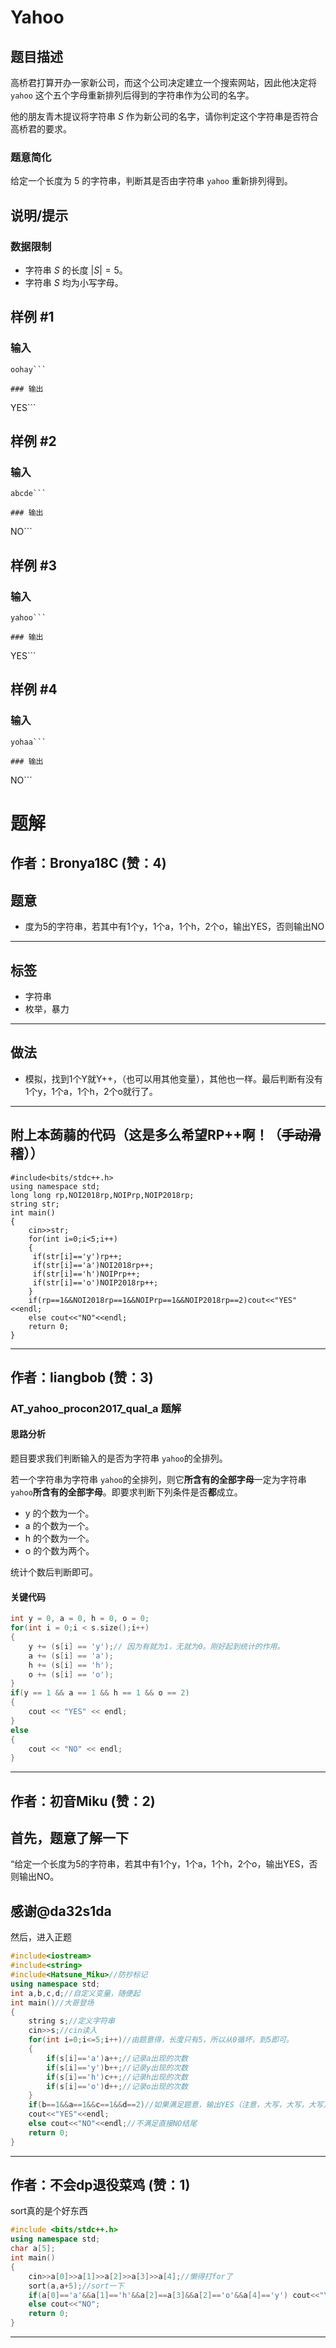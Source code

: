 # Yahoo

## 题目描述

高桥君打算开办一家新公司，而这个公司决定建立一个搜索网站，因此他决定将 `yahoo` 这个五个字母重新排列后得到的字符串作为公司的名字。

他的朋友青木提议将字符串 $S$ 作为新公司的名字，请你判定这个字符串是否符合高桥君的要求。
### 题意简化
给定一个长度为 $5$ 的字符串，判断其是否由字符串 `yahoo` 重新排列得到。

## 说明/提示

### 数据限制
- 字符串 $S$ 的长度 $|S| = 5$。
- 字符串 $S$ 均为小写字母。

## 样例 #1

### 输入

```
oohay```

### 输出

```
YES```

## 样例 #2

### 输入

```
abcde```

### 输出

```
NO```

## 样例 #3

### 输入

```
yahoo```

### 输出

```
YES```

## 样例 #4

### 输入

```
yohaa```

### 输出

```
NO```

# 题解

## 作者：Bronya18C (赞：4)

## 题意

- 度为5的字符串，若其中有1个y，1个a，1个h，2个o，输出YES，否则输出NO

---
## 标签
- 字符串
- 枚举，暴力

---
## 做法
- 模拟，找到1个Y就Y++，（也可以用其他变量），其他也一样。最后判断有没有1个y，1个a，1个h，2个o就行了。

---
## 附上本蒟蒻的代码（这是多么希望RP++啊！（~~手动滑稽~~））
```
#include<bits/stdc++.h>
using namespace std;
long long rp,NOI2018rp,NOIPrp,NOIP2018rp;
string str;
int main()
{
    cin>>str;
    for(int i=0;i<5;i++)
    {
     if(str[i]=='y')rp++;
     if(str[i]=='a')NOI2018rp++;
     if(str[i]=='h')NOIPrp++;
     if(str[i]=='o')NOIP2018rp++;
    }
    if(rp==1&&NOI2018rp==1&&NOIPrp==1&&NOIP2018rp==2)cout<<"YES"<<endl;
    else cout<<"NO"<<endl;
    return 0;
}
```

---

## 作者：liangbob (赞：3)

### AT_yahoo_procon2017_qual_a 题解

#### 思路分析

题目要求我们判断输入的是否为字符串 ```yahoo```的全排列。

若一个字符串为字符串 ```yahoo```的全排列，则它**所含有的全部字母**一定为字符串 ```yahoo```**所含有的全部字母**。即要求判断下列条件是否**都**成立。

- y 的个数为一个。
- a 的个数为一个。
- h 的个数为一个。
- o 的个数为两个。

统计个数后判断即可。

#### 关键代码

```cpp
int y = 0, a = 0, h = 0, o = 0;
for(int i = 0;i < s.size();i++)
{
    y += (s[i] == 'y');// 因为有就为1，无就为0。刚好起到统计的作用。
    a += (s[i] == 'a');
    h += (s[i] == 'h');
    o += (s[i] == 'o');
}
if(y == 1 && a == 1 && h == 1 && o == 2)
{
    cout << "YES" << endl;
}
else
{
    cout << "NO" << endl;
}
```


---

## 作者：初音Miku (赞：2)

## 首先，题意了解一下      
“给定一个长度为5的字符串，若其中有1个y，1个a，1个h，2个o，输出YES，否则输出NO。
## 感谢@da32s1da 
然后，进入正题
```cpp
#include<iostream>
#include<string>
#include<Hatsune_Miku>//防抄标记
using namespace std;
int a,b,c,d;//自定义变量，随便起
int main()//大哥登场
{
	string s;//定义字符串
	cin>>s;//cin读入
	for(int i=0;i<=5;i++)//由题意得，长度只有5，所以从0循坏，到5即可。
	{
		if(s[i]=='a')a++;//记录a出现的次数
		if(s[i]=='y')b++;//记录y出现的次数
		if(s[i]=='h')c++;//记录h出现的次数
		if(s[i]=='o')d++;//记录o出现的次数
	}
	if(b==1&&a==1&&c==1&&d==2)//如果满足题意，输出YES（注意，大写，大写，大写）
    cout<<"YES"<<endl;
	else cout<<"NO"<<endl;//不满足直接NO结尾
	return 0;
}
```

---

## 作者：不会dp退役菜鸡 (赞：1)

sort真的是个好东西

```cpp
#include <bits/stdc++.h>
using namespace std;
char a[5];
int main()
{
	cin>>a[0]>>a[1]>>a[2]>>a[3]>>a[4];//懒得打for了
	sort(a,a+5);//sort一下
	if(a[0]=='a'&&a[1]=='h'&&a[2]==a[3]&&a[2]=='o'&&a[4]=='y') cout<<"YES";
	else cout<<"NO";
    return 0;
}
```

---

